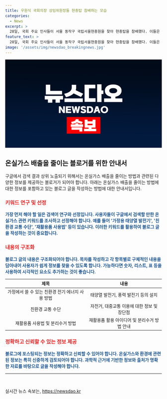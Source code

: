 ```yaml
---
title: 우원식 국회의장 상임위원장들 현충탑 참배하는 모습
categories:
  - News
excerpt: >
  28일, 국회 주요 인사들이 서울 동작구 국립서울현충원을 찾아 현충탑을 참배했다. 이들은 우원식 국회의장과 주호영 국회부의장, 정당 원내대표, 상임위·상설특위 위원장 등으로, 국가의 빛나는 영웅들을 기리는 자리였다.
feature_text: >
  28일, 국회 주요 인사들이 서울 동작구 국립서울현충원을 찾아 현충탑을 참배했다. 이들은 우원식 국회의장과 주호영 국회부의장, 정당 원내대표, 상임위·상설특위 위원장 등으로, 국가의 빛나는 영웅들을 기리는 자리였다.
image: '/assets/img/newsdao_breakingnews.jpg'
---
```


<p><img src="/assets/img/newsdao_breakingnews.jpg" alt="implanttips 속보" /></p>

<h2 data-ke-size="size26">온실가스 배출을 줄이는 블로거를 위한 안내서</h2>

<p>구글에서 검색 결과 상위 노출되기 위해서는 온실가스 배출을 줄이는 방법과 관련된 다양한 정보를 제공하는 블로거가 되어야 합니다. 아래는 온실가스 배출을 줄이는 방법에 대한 정보를 포함하고 있는 블로그 글을 작성하는 방법에 대한 안내서입니다.</p>

<h3><b><span style="color: #ee2323;">키워드 연구 및 선정</span></b></h3>

<p><b><span style="color: #1a5490;">가장 먼저 해야 할 일은 검색어 연구와 선정입니다. 사용자들이 구글에서 검색할 만한 온실가스 관련 키워드를 조사하고 선정해야 합니다. 예를 들어 '가정용 태양열 발전기', '친환경 교통 수단', '재활용품 사용법' 등이 있습니다. 이러한 키워드를 활용하여 블로그 글을 작성하는 것이 중요합니다.</span></b></p>

<h3><b><span style="color: #ee2323;">내용의 구조화</span></b></h3>

<p><b><span style="color: #1a5490;">블로그 글의 내용은 구조화되어야 합니다. 목차를 작성하고 각 항목별로 구체적인 내용을 담아내어 사용자가 쉽게 정보를 찾을 수 있도록 합니다. 가능하다면 숫자, 리스트, 표 등을 사용하여 시각적인 요소도 추가하는 것이 좋습니다.</span></b></p>

<table>
<thead>
<tr>
<th style="text-align: center;">제목</th>
<th style="text-align: center;">내용</th>
</tr>
</thead>
<tbody>
<tr>
<td style="text-align: center;">가정에서 쓸 수 있는 친환경 전기 에너지 사용 방법</td>
<td style="text-align: center;">태양열 발전기, 풍력 발전기 등의 설치</td>
</tr>
<tr>
<td style="text-align: center;">친환경 교통 수단</td>
<td style="text-align: center;">자전거, 대중교통 이용에 대한 정보 및 장단점</td>
</tr>
<tr>
<td style="text-align: center;">재활용품 사용법 및 분리수거 방법</td>
<td style="text-align: center;">재활용품 활용 아이디어 및 분리수거 방법 안내</td>
</tr>
</tbody>
</table>

<h3><b><span style="color: #ee2323;">정확하고 신뢰할 수 있는 정보 제공</span></b></h3>

<p><b><span style="color: #1a5490;">블로그에 포스팅되는 정보는 정확하고 신뢰할 수 있어야 합니다. 온실가스와 환경에 관련된 정보는 특히 신중하게 검토되어야 합니다. 과학적 근거에 기반한 정보와 출처가 명확한 자료를 바탕으로 글을 작성해야 합니다.</span></b></p>

<hr>

<p data-ke-size="size16">&nbsp;</p>
실시간 뉴스 속보는, <a href="https://newsdao.kr" rel="dofollow">https://newsdao.kr</a>



